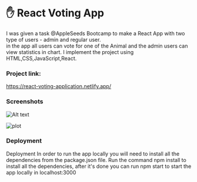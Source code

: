 # ✋ React Voting App

I was given a task @AppleSeeds Bootcamp to make a React App with two type of users - admin and regular user.<br> in the app all users can vote for one of the Animal and the admin users can view statistics in chart.
I implement the project using HTML,CSS,JavaScript,React.

### Project link:

https://react-voting-application.netlify.app/

### Screenshots

![Alt text](/src/assets/%E2%80%8F%E2%80%8FhomeSH.PNG.PNG)

![plot](/src/assets/%E2%80%8F%E2%80%8FvotingSH.PNG.PNG)

### Deployment

Deployment
In order to run the app locally you will need to install all the dependencies from the package.json file. Run the command npm install to install all the dependencies, after it's done you can run npm start to start the app locally in localhost:3000
